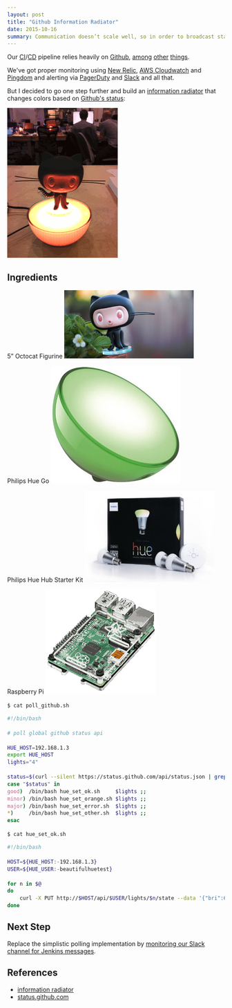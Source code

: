 ```yaml
---
layout: post
title: "Github Information Radiator"
date: 2015-10-16
summary: Communication doesn’t scale well, so in order to broadcast status information to everyone we hacked together a Raspberry Pi and a programmable Philips Hue Go light into an automated, real-time information radiator.
---
```


Our [CI](https://en.wikipedia.org/wiki/Continuous_integration)/[CD](https://en.wikipedia.org/wiki/Continuous_delivery) pipeline relies heavily on [Github](https://github.com/), [among](https://jenkins-ci.org/) [other](https://www.docker.com/) [things](http://aws.amazon.com/).


We've got proper monitoring using [New Relic](https://newrelic.com/), [AWS Cloudwatch](https://aws.amazon.com/cloudwatch/) and [Pingdom](https://www.pingdom.com/) and alerting via [PagerDuty](https://www.pagerduty.com/) and [Slack](https://slack.com/) and all that.


But I decided to go one step further and build an [information radiator](https://web.archive.org/web/20160316104029/https://www.atlassian.com/wallboards/information-radiators.jsp) that changes colors based on [Github's status](https://status.github.com/):


![Github Information Radiator](/i/monitoring-github/monitoring-github-256.gif)


## Ingredients

5” Octocat Figurine
[![5" Octocat Figurine](/i/monitoring-github/github-figurine.jpg)](http://github.myshopify.com/products/octocat-figurine)


Philips Hue Go
[![Philips Hue Go](/i/monitoring-github/hue-lux-go.jpg)](http://www.amazon.com/Philips-798835-Personal-Wireless-Lighting/dp/B00UVHAC1O)


Philips Hue Hub Starter Kit
[![Philips Hue Hub Starter Kit](/i/monitoring-github/hue-lux-hub-kit.jpg)](http://www.amazon.com/Philips-426353-White-Starter-Generation/dp/B00A4EUUO8)


Raspberry Pi
[![Raspberry Pi](/i/monitoring-github/rpi.png)](http://www.amazon.com/Raspberry-Pi-Model-Project-Board/dp/B00T2U7R7I)


`$ cat poll_github.sh`

```sh
#!/bin/bash

# poll global github status api

HUE_HOST=192.168.1.3
export HUE_HOST
lights="4"

status=$(curl --silent https://status.github.com/api/status.json | grep status | egrep -o '(good|minor|major)')
case "$status" in
good)  /bin/bash hue_set_ok.sh     $lights ;;
minor) /bin/bash hue_set_orange.sh $lights ;;
major) /bin/bash hue_set_error.sh  $lights ;;
*)     /bin/bash hue_set_other.sh  $lights ;;
esac
```


`$ cat hue_set_ok.sh`

```sh
#!/bin/bash

HOST=${HUE_HOST:-192.168.1.3}
USER=${HUE_USER:-beautifulhuetest}

for n in $@
do
    curl -X PUT http://$HOST/api/$USER/lights/$n/state --data '{"bri":60,"hue":25500,"sat":254,"alert":"none","effect":"none"}'
done
```


## Next Step

Replace the simplistic polling implementation by [monitoring our Slack channel for Jenkins messages](https://github.com/slackhq/python-slackclient).


## References

* [information radiator](https://www.atlassian.com/wallboards/information-radiators.jsp)
* [status.github.com](https://status.github.com/)

